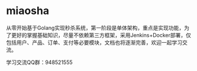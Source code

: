 # miaosha
从零开始基于Golang实现秒杀系统，第一阶段是单体架构，重点是实现功能，为了更好的掌握基础知识，尽量不依赖第三方框架，采用Jenkins+Docker部署，仅包括用户、产品、订单、支付等必要模块，文档也将逐渐完善，欢迎一起学习交流。

学习交流QQ群：948521555